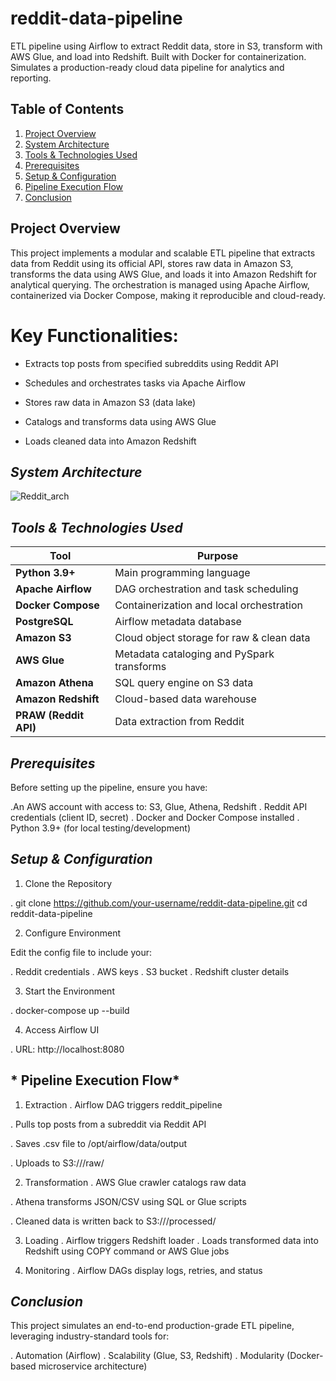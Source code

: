 # reddit-data-pipeline
ETL pipeline using Airflow to extract Reddit data, store in S3, transform with AWS Glue, and load into Redshift. Built with Docker for containerization. Simulates a production-ready cloud data pipeline for analytics and reporting.

## **Table of Contents**

1. [Project Overview](#project-overview)  
2. [System Architecture](#system-architecture)  
3. [Tools & Technologies Used](#tools--technologies-used)  
4. [Prerequisites](#prerequisites)  
5. [Setup & Configuration](#setup--configuration)  
6. [Pipeline Execution Flow](#pipeline-execution-flow)  
7. [Conclusion](#conclusion)

## **Project Overview**
This project implements a modular and scalable ETL pipeline that extracts data from Reddit using its official API, stores raw data in Amazon S3, transforms the data using AWS Glue, and loads it into Amazon Redshift for analytical querying. The orchestration is managed using Apache Airflow, containerized via Docker Compose, making it reproducible and cloud-ready.

# Key Functionalities:

- Extracts top posts from specified subreddits using Reddit API

- Schedules and orchestrates tasks via Apache Airflow

- Stores raw data in Amazon S3 (data lake)

- Catalogs and transforms data using AWS Glue

- Loads cleaned data into Amazon Redshift

## *System Architecture*

![Reddit_arch](https://github.com/user-attachments/assets/2d9a6782-4516-4bcb-a7b2-b5b298e17902)

## *Tools & Technologies Used*

| Tool                  | Purpose                                    |
| --------------------- | ------------------------------------------ |
| **Python 3.9+**       | Main programming language                  |
| **Apache Airflow**    | DAG orchestration and task scheduling      |
| **Docker Compose**    | Containerization and local orchestration   |
| **PostgreSQL**        | Airflow metadata database                  |
| **Amazon S3**         | Cloud object storage for raw & clean data  |
| **AWS Glue**          | Metadata cataloging and PySpark transforms |
| **Amazon Athena**     | SQL query engine on S3 data                |
| **Amazon Redshift**   | Cloud-based data warehouse                 |
| **PRAW (Reddit API)** | Data extraction from Reddit                |

## *Prerequisites*

Before setting up the pipeline, ensure you have:

.An AWS account with access to:
  S3, Glue, Athena, Redshift
. Reddit API credentials (client ID, secret)
. Docker and Docker Compose installed
. Python 3.9+ (for local testing/development)

## *Setup & Configuration*

1. Clone the Repository

. git clone https://github.com/your-username/reddit-data-pipeline.git
cd reddit-data-pipeline

2. Configure Environment

Edit the config file to include your:

. Reddit credentials
. AWS keys
. S3 bucket
. Redshift cluster details

3. Start the Environment

. docker-compose up --build

4. Access Airflow UI

. URL: http://localhost:8080

## * Pipeline Execution Flow*
 1. Extraction
. Airflow DAG triggers reddit_pipeline

. Pulls top posts from a subreddit via Reddit API

. Saves .csv file to /opt/airflow/data/output

. Uploads to S3://<bucket>/raw/

 2. Transformation
. AWS Glue crawler catalogs raw data

. Athena transforms JSON/CSV using SQL or Glue scripts

. Cleaned data is written back to S3://<bucket>/processed/

 3. Loading
. Airflow triggers Redshift loader
. Loads transformed data into Redshift using COPY command or AWS Glue jobs

4.  Monitoring
. Airflow DAGs display logs, retries, and status

## *Conclusion* 
This project simulates an end-to-end production-grade ETL pipeline, leveraging industry-standard tools for:

. Automation (Airflow)
. Scalability (Glue, S3, Redshift)
. Modularity (Docker-based microservice architecture)




